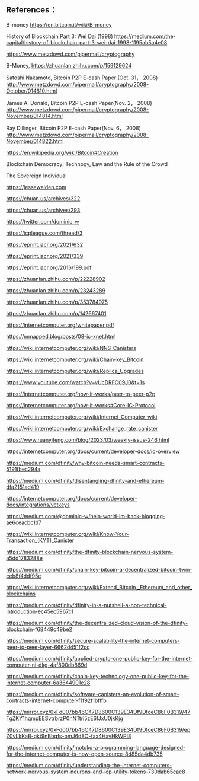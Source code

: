 ## References：

B-money https://en.bitcoin.it/wiki/B-money

History of Blockchain Part 3: Wei Dai (1998) https://medium.com/the-capital/history-of-blockchain-part-3-wei-dai-1998-1195ab5a4e08

https://www.metzdowd.com/pipermail/cryptography

B-Money, https://zhuanlan.zhihu.com/p/159129624

Satoshi Nakamoto, Bitcoin P2P E-cash Paper (Oct. 31， 2008) http://www.metzdowd.com/pipermail/cryptography/2008-October/014810.html

James A. Donald, Bitcoin P2P E-cash Paper(Nov. 2， 2008) http://www.metzdowd.com/pipermail/cryptography/2008-November/014814.html

Ray Dillinger, Bitcoin P2P E-cash Paper(Nov. 6， 2008) http://www.metzdowd.com/pipermail/cryptography/2008-November/014822.html

https://en.wikipedia.org/wiki/Bitcoin#Creation

Blockchain Democracy: Technogy, Law and the Rule of the Crowd

The Sovereign Individual

https://jessewalden.com

https://chuan.us/archives/322

https://chuan.us/archives/293

https://twitter.com/dominic_w

https://icpleague.com/thread/3

https://eprint.iacr.org/2021/632

https://eprint.iacr.org/2021/339

https://eprint.iacr.org/2016/199.pdf

https://zhuanlan.zhihu.com/p/22228902

https://zhuanlan.zhihu.com/p/23243289

https://zhuanlan.zhihu.com/p/353784975

https://zhuanlan.zhihu.com/p/142667401

https://internetcomputer.org/whitepaper.pdf

https://mmapped.blog/posts/08-ic-xnet.html

https://wiki.internetcomputer.org/wiki/NNS_Canisters

https://wiki.internetcomputer.org/wiki/Chain-key_Bitcoin

https://wiki.internetcomputer.org/wiki/Replica_Upgrades

https://www.youtube.com/watch?v=vUcDRFC09J0&t=1s

https://internetcomputer.org/how-it-works/peer-to-peer-p2p

https://internetcomputer.org/how-it-works#Core-IC-Protocol

https://wiki.internetcomputer.org/wiki/Internet_Computer_wiki

https://wiki.internetcomputer.org/wiki/Exchange_rate_canister

https://www.ruanyifeng.com/blog/2023/03/weekly-issue-246.html

https://internetcomputer.org/docs/current/developer-docs/ic-overview

https://medium.com/dfinity/why-bitcoin-needs-smart-contracts-5191fbec294a

https://medium.com/dfinity/disentangling-dfinity-and-ethereum-dfa2151ad419

https://internetcomputer.org/docs/current/developer-docs/integrations/vetkeys

https://medium.com/@dominic-w/helo-world-im-back-blogging-ae6ceacbc1d7

https://wiki.internetcomputer.org/wiki/Know-Your-Transaction_(KYT)_Canister

https://medium.com/dfinity/the-dfinity-blockchain-nervous-system-a5dd1783288e

https://medium.com/dfinity/chain-key-bitcoin-a-decentralized-bitcoin-twin-ceb8f4ddf95e

https://wiki.internetcomputer.org/wiki/Extend_Bitcoin,_Ethereum_and_other_blockchains

https://medium.com/dfinity/dfinity-in-a-nutshell-a-non-technical-introduction-ec45ec5967c1

https://medium.com/dfinity/the-decentralized-cloud-vision-of-the-dfinity-blockchain-f68449c49be2

https://medium.com/dfinity/secure-scalability-the-internet-computers-peer-to-peer-layer-6662d451f2cc

https://medium.com/dfinity/applied-crypto-one-public-key-for-the-internet-computer-ni-dkg-4af800db869d

https://medium.com/dfinity/chain-key-technology-one-public-key-for-the-internet-computer-6a3644901e28

https://medium.com/dfinity/software-canisters-an-evolution-of-smart-contracts-internet-computer-f1f92f1bfffb

https://mirror.xyz/0xFd007bb46C47D8600C139E34Df9DfceC86F0B319/47TgZKY1hqmpEESvtrbrzP0nNTtri5zE6fJxU0jkKjg

https://mirror.xyz/0xFd007bb46C47D8600C139E34Df9DfceC86F0B319/epZ0vLkKaB-qkt9nBbgfs-bmJ6d8O-fax4HavHkWPI8

https://medium.com/dfinity/motoko-a-programming-language-designed-for-the-internet-computer-is-now-open-source-8d85da4db735

https://medium.com/dfinity/understanding-the-internet-computers-network-nervous-system-neurons-and-icp-utility-tokens-730dab65cae8

